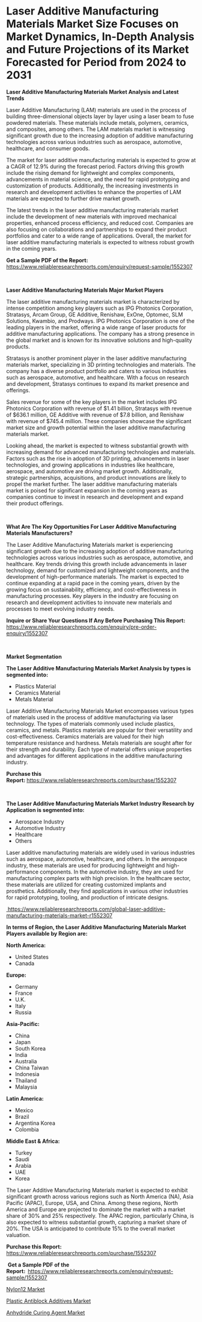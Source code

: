<p><h1>Laser Additive Manufacturing Materials Market Size Focuses on Market Dynamics, In-Depth Analysis and Future Projections of its Market Forecasted for Period from 2024 to 2031</h1></p><p><strong>Laser Additive Manufacturing Materials Market Analysis and Latest Trends</strong></p>
<p><p>Laser Additive Manufacturing (LAM) materials are used in the process of building three-dimensional objects layer by layer using a laser beam to fuse powdered materials. These materials include metals, polymers, ceramics, and composites, among others. The LAM materials market is witnessing significant growth due to the increasing adoption of additive manufacturing technologies across various industries such as aerospace, automotive, healthcare, and consumer goods.</p><p>The market for laser additive manufacturing materials is expected to grow at a CAGR of 12.9% during the forecast period. Factors driving this growth include the rising demand for lightweight and complex components, advancements in material science, and the need for rapid prototyping and customization of products. Additionally, the increasing investments in research and development activities to enhance the properties of LAM materials are expected to further drive market growth.</p><p>The latest trends in the laser additive manufacturing materials market include the development of new materials with improved mechanical properties, enhanced process efficiency, and reduced cost. Companies are also focusing on collaborations and partnerships to expand their product portfolios and cater to a wide range of applications. Overall, the market for laser additive manufacturing materials is expected to witness robust growth in the coming years.</p></p>
<p><strong>Get a Sample PDF of the Report:&nbsp;</strong> <a href="https://www.reliableresearchreports.com/enquiry/request-sample/1552307">https://www.reliableresearchreports.com/enquiry/request-sample/1552307</a></p>
<p>&nbsp;</p>
<p><strong>Laser Additive Manufacturing Materials Major Market Players</strong></p>
<p><p>The laser additive manufacturing materials market is characterized by intense competition among key players such as IPG Photonics Corporation, Stratasys, Arcam Group, GE Additive, Renishaw, ExOne, Optomec, SLM Solutions, Kwambio, and Prodways. IPG Photonics Corporation is one of the leading players in the market, offering a wide range of laser products for additive manufacturing applications. The company has a strong presence in the global market and is known for its innovative solutions and high-quality products.</p><p>Stratasys is another prominent player in the laser additive manufacturing materials market, specializing in 3D printing technologies and materials. The company has a diverse product portfolio and caters to various industries such as aerospace, automotive, and healthcare. With a focus on research and development, Stratasys continues to expand its market presence and offerings.</p><p>Sales revenue for some of the key players in the market includes IPG Photonics Corporation with revenue of $1.41 billion, Stratasys with revenue of $636.1 million, GE Additive with revenue of $7.8 billion, and Renishaw with revenue of $745.4 million. These companies showcase the significant market size and growth potential within the laser additive manufacturing materials market.</p><p>Looking ahead, the market is expected to witness substantial growth with increasing demand for advanced manufacturing technologies and materials. Factors such as the rise in adoption of 3D printing, advancements in laser technologies, and growing applications in industries like healthcare, aerospace, and automotive are driving market growth. Additionally, strategic partnerships, acquisitions, and product innovations are likely to propel the market further. The laser additive manufacturing materials market is poised for significant expansion in the coming years as companies continue to invest in research and development and expand their product offerings.</p></p>
<p>&nbsp;</p>
<p><strong>What Are The Key Opportunities For Laser Additive Manufacturing Materials Manufacturers?</strong></p>
<p><p>The Laser Additive Manufacturing Materials market is experiencing significant growth due to the increasing adoption of additive manufacturing technologies across various industries such as aerospace, automotive, and healthcare. Key trends driving this growth include advancements in laser technology, demand for customized and lightweight components, and the development of high-performance materials. The market is expected to continue expanding at a rapid pace in the coming years, driven by the growing focus on sustainability, efficiency, and cost-effectiveness in manufacturing processes. Key players in the industry are focusing on research and development activities to innovate new materials and processes to meet evolving industry needs.</p></p>
<p><strong>Inquire or Share Your Questions If Any Before Purchasing This Report:</strong> <a href="https://www.reliableresearchreports.com/enquiry/pre-order-enquiry/1552307">https://www.reliableresearchreports.com/enquiry/pre-order-enquiry/1552307</a></p>
<p>&nbsp;</p>
<p><strong>Market Segmentation</strong></p>
<p><strong>The Laser Additive Manufacturing Materials Market Analysis by types is segmented into:</strong></p>
<p><ul><li>Plastics Material</li><li>Ceramics Material</li><li>Metals Material</li></ul></p>
<p><p>Laser Additive Manufacturing Materials Market encompasses various types of materials used in the process of additive manufacturing via laser technology. The types of materials commonly used include plastics, ceramics, and metals. Plastics materials are popular for their versatility and cost-effectiveness. Ceramics materials are valued for their high temperature resistance and hardness. Metals materials are sought after for their strength and durability. Each type of material offers unique properties and advantages for different applications in the additive manufacturing industry.</p></p>
<p><strong>Purchase this Report:&nbsp;</strong><a href="https://www.reliableresearchreports.com/purchase/1552307">https://www.reliableresearchreports.com/purchase/1552307</a></p>
<p>&nbsp;</p>
<p><strong>The Laser Additive Manufacturing Materials Market Industry Research by Application is segmented into:</strong></p>
<p><ul><li>Aerospace Industry</li><li>Automotive Industry</li><li>Healthcare</li><li>Others</li></ul></p>
<p><p>Laser additive manufacturing materials are widely used in various industries such as aerospace, automotive, healthcare, and others. In the aerospace industry, these materials are used for producing lightweight and high-performance components. In the automotive industry, they are used for manufacturing complex parts with high precision. In the healthcare sector, these materials are utilized for creating customized implants and prosthetics. Additionally, they find applications in various other industries for rapid prototyping, tooling, and production of intricate designs.</p></p>
<p><a href="https://www.reliableresearchreports.com/global-laser-additive-manufacturing-materials-market-r1552307">&nbsp;https://www.reliableresearchreports.com/global-laser-additive-manufacturing-materials-market-r1552307</a></p>
<p><strong>In terms of Region, the Laser Additive Manufacturing Materials Market Players available by Region are:</strong></p>
<p>
    <p> <strong> North America: </strong>
        <ul>
            <li>United States</li>
            <li>Canada</li>
        </ul>
        </p> 
    <p> <strong> Europe: </strong>
        <ul>
            <li>Germany</li>
            <li>France</li>
            <li>U.K.</li>
            <li>Italy</li>
            <li>Russia</li>
        </ul>
        </p> 
    <p> <strong> Asia-Pacific: </strong>
        <ul>
            <li>China</li>
            <li>Japan</li>
            <li>South Korea</li>
            <li>India</li>
            <li>Australia</li>
            <li>China Taiwan</li>
            <li>Indonesia</li>
            <li>Thailand</li>
            <li>Malaysia</li>
        </ul>
        </p> 
    <p> <strong> Latin America: </strong>
        <ul>
            <li>Mexico</li>
            <li>Brazil</li>
            <li>Argentina Korea</li>
            <li>Colombia</li>
        </ul>
        </p> 
    <p> <strong> Middle East & Africa: </strong>
        <ul>
            <li>Turkey</li>
            <li>Saudi</li>
            <li>Arabia</li>
            <li>UAE</li>
            <li>Korea</li>
        </ul>
    </p>
    </p>
<p><p>The Laser Additive Manufacturing Materials market is expected to exhibit significant growth across various regions such as North America (NA), Asia Pacific (APAC), Europe, USA, and China. Among these regions, North America and Europe are projected to dominate the market with a market share of 30% and 25% respectively. The APAC region, particularly China, is also expected to witness substantial growth, capturing a market share of 20%. The USA is anticipated to contribute 15% to the overall market valuation.</p></p>
<p><strong>Purchase this Report: </strong><a href="https://www.reliableresearchreports.com/purchase/1552307">https://www.reliableresearchreports.com/purchase/1552307</a></p>
<p>&nbsp;<strong>Get a Sample PDF of the Report:&nbsp;&nbsp;</strong><a href="https://www.reliableresearchreports.com/enquiry/request-sample/1552307">https://www.reliableresearchreports.com/enquiry/request-sample/1552307</a></p>
<p><strong></strong></p>
<p><p><a href="https://github.com/Brown8Reggie/Market-Research-Report-List-1/blob/main/nylon12-market.md">Nylon12 Market</a></p><p><a href="https://github.com/polesdua1/Market-Research-Report-List-1/blob/main/plastic-antiblock-additives-market.md">Plastic Antiblock Additives Market</a></p><p><a href="https://github.com/GaryrankliznmwoXff/Market-Research-Report-List-1/blob/main/anhydride-curing-agent-market.md">Anhydride Curing Agent Market</a></p></p>